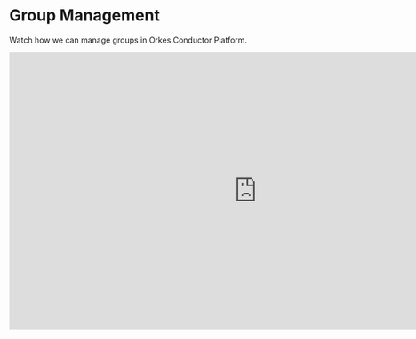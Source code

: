 # Group Management

Watch how we can manage groups in Orkes Conductor Platform.

<center><iframe width="890" height="500" src="https://www.youtube.com/embed/REIRIjEvJLg?si=h28wjxj9DZi7A6bE" title="YouTube video player" frameborder="0" allow="accelerometer; autoplay; clipboard-write; encrypted-media; gyroscope; picture-in-picture; web-share" allowfullscreen="allowfullscreen"
mozallowfullscreen="mozallowfullscreen"
msallowfullscreen="msallowfullscreen"
oallowfullscreen="oallowfullscreen"
webkitallowfullscreen="webkitallowfullscreen"></iframe></center>

